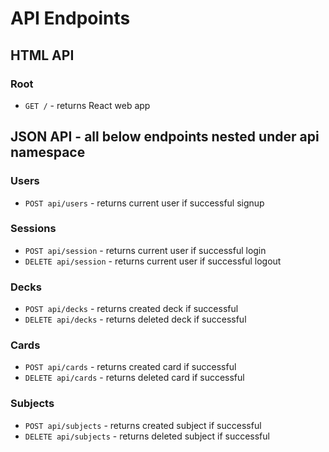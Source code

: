 # API Endpoints

## HTML API
### Root
* `GET /` - returns React web app

## JSON API - all below endpoints nested under api namespace
### Users
* `POST api/users` - returns current user if successful signup

### Sessions
* `POST api/session` - returns current user if successful login
* `DELETE api/session` - returns current user if successful logout

### Decks
* `POST api/decks` - returns created deck if successful
* `DELETE api/decks` - returns deleted deck if successful

### Cards
* `POST api/cards` - returns created card if successful
* `DELETE api/cards` - returns deleted card if successful

### Subjects
* `POST api/subjects` - returns created subject if successful
* `DELETE api/subjects` - returns deleted subject if successful
